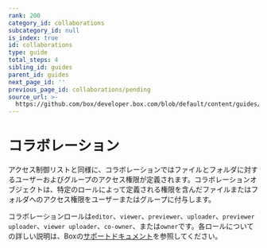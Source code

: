 ```yaml
---
rank: 200
category_id: collaborations
subcategory_id: null
is_index: true
id: collaborations
type: guide
total_steps: 4
sibling_id: guides
parent_id: guides
next_page_id: ''
previous_page_id: collaborations/pending
source_url: >-
  https://github.com/box/developer.box.com/blob/default/content/guides/collaborations/index.md
---
```

# コラボレーション

アクセス制御リストと同様に、コラボレーションではファイルとフォルダに対するユーザーおよびグループのアクセス権限が定義されます。コラボレーションオブジェクトは、特定のロールによって定義される権限を含んだファイルまたはフォルダへのアクセス権限をユーザーまたはグループに付与します。

コラボレーションロールは`editor`、`viewer`、`previewer`、`uploader`、`previewer uploader`、`viewer uploader`、`co-owner`、または`owner`です。各ロールについての詳しい説明は、Boxの[サポートドキュメント][support documentation]を参照してください。

[support documentation]: https://community.box.com/t5/Collaborate-By-Inviting-Others/Understanding-Collaborator-Permission-Levels/ta-p/144
